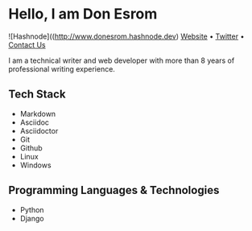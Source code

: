 # Hello, I am Don Esrom
![Hashnode]((http://www.donesrom.hashnode.dev) [Website](http://www.donesrom.hashnode.dev) • [Twitter](https://twitter.com/Donesrom) • [Contact Us](mailto:donesrom@gmail.com)

I am a technical writer and web developer with more than 8 years of professional writing experience. 

## Tech Stack
- Markdown
- Asciidoc
- Asciidoctor
- Git
- Github
- Linux
- Windows

## Programming Languages & Technologies 
- Python
- Django

<!---
Donesrom/Donesrom is a ✨ special ✨ repository because its `README.md` (this file) appears on your GitHub profile.
You can click the Preview link to take a look at your changes.
--->
